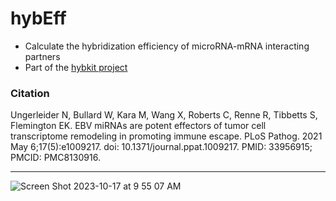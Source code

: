 # hybEff
- Calculate the hybridization efficiency of microRNA-mRNA interacting partners
- Part of the <a href="http://www.github.com/RenneLab/hybkit">hybkit project</a>
### Citation ###
Ungerleider N, Bullard W, Kara M, Wang X, Roberts C, Renne R, Tibbetts S, Flemington EK. EBV miRNAs are potent effectors of tumor cell transcriptome remodeling in promoting immune escape. PLoS Pathog. 2021 May 6;17(5):e1009217. doi: 10.1371/journal.ppat.1009217. PMID: 33956915; PMCID: PMC8130916.
***
![Screen Shot 2023-10-17 at 9 55 07 AM](https://github.com/nungerleider/hybEff/assets/23278950/fa7e7823-b17b-4103-822b-897d8af126f9)
